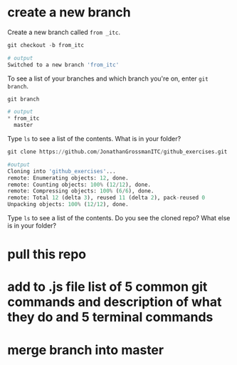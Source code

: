 # create a new branch

Create a new branch called `from _itc`.

```python
git checkout -b from_itc

# output
Switched to a new branch 'from_itc'
```

To see a list of your branches and which branch you're on, enter `git branch`.

```python
git branch

# output
* from_itc
  master
```

Type `ls` to see a list of the contents. What is in your folder?

```python
git clone https://github.com/JonathanGrossmanITC/github_exercises.git

#output
Cloning into 'github_exercises'...
remote: Enumerating objects: 12, done.
remote: Counting objects: 100% (12/12), done.
remote: Compressing objects: 100% (6/6), done.
remote: Total 12 (delta 3), reused 11 (delta 2), pack-reused 0
Unpacking objects: 100% (12/12), done.
```

Type `ls` to see a list of the contents. Do you see the cloned repo? What else is in your folder?

# pull this repo

# add to .js file list of 5 common git commands and description of what they do and 5 terminal commands

# merge branch into master

